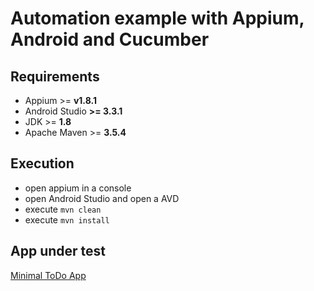 # Automation example with Appium, Android and Cucumber

## Requirements
- Appium >= **v1.8.1**
- Android Studio **>= 3.3.1**
- JDK >= **1.8**
- Apache Maven >= **3.5.4**

## Execution
- open appium in a console
- open Android Studio and open a AVD
- execute ```mvn clean```
- execute ```mvn install```

## App under test
[Minimal ToDo App](https://github.com/caarizam/Minimal-Todo)
